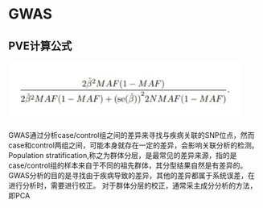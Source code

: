 # GWAS

## PVE计算公式
![image](https://github.com/LiuBinhahaha/Figs/blob/main/GWAS/maf.png)

GWAS通过分析case/control组之间的差异来寻找与疾病关联的SNP位点，然而case和control两组之间，可能本身就存在一定的差异，会影响关联分析的检测。
Population stratification,称之为群体分层，是最常见的差异来源，指的是case/control组的样本来自于不同的祖先群体，其分型结果自然是有差异的。GWAS分析的目的是寻找由于疾病导致的差异，其他的差异都属于系统误差，在进行分析时，需要进行校正。
对于群体分层的校正，通常采主成分分析的方法，即PCA

